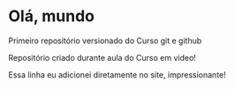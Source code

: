 # Olá, mundo
Primeiro repositório versionado do Curso git e github

Repositório criado durante aula do Curso em video!

Essa linha eu adicionei diretamente no site, impressionante!

